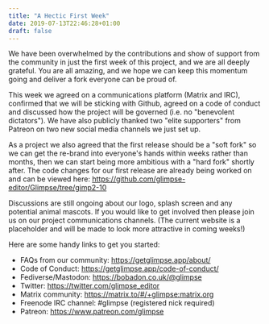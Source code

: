 ```yaml
---
title: "A Hectic First Week"
date: 2019-07-13T22:46:28+01:00
draft: false
---
```

We have been overwhelmed by the contributions and show of support from the community in just the first week of this project, and we are all deeply grateful. You are all amazing, and we hope we can keep this momentum going and deliver a fork everyone can be proud of.

This week we agreed on a communications platform (Matrix and IRC), confirmed that we will be sticking with Github, agreed on a code of conduct and discussed how the project will be governed (i.e. no "benevolent dictators").  We have also publicly thanked two "elite supporters" from Patreon on two new social media channels we just set up.

As a project we also agreed that the first release should be a "soft fork" so we can get the re-brand into everyone's hands within weeks rather than months, then we can start being more ambitious with a "hard fork" shortly after. The code changes for our first release are already being worked on and can be viewed here: https://github.com/glimpse-editor/Glimpse/tree/gimp2-10

Discussions are still ongoing about our logo, splash screen and any potential animal mascots. If you would like to get involved then please join us on our project communications channels. (The current website is a placeholder and will be made to look more attractive in coming weeks!)

Here are some handy links to get you started:

- FAQs from our community: https://getglimpse.app/about/
- Code of Conduct: https://getglimpse.app/code-of-conduct/
- Fediverse/Mastodon: https://bobadon.co.uk/@glimpse
- Twitter: https://twitter.com/glimpse_editor
- Matrix community:  https://matrix.to/#/+glimpse:matrix.org
- Freenode IRC channel: #glimpse  (registered nick required)
- Patreon: https://www.patreon.com/glimpse
